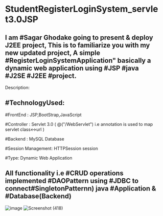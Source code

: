 # StudentRegisterLoginSystem_servlet3.0JSP
I am #Sagar Ghodake going to present & deploy J2EE project, This is to familiarize you with my new updated project, A simple #RegisterLoginSystemApplication" basically a dynamic web application using #JSP #java #J2SE #J2EE #project.
-------

Description:

#TechnologyUsed:
-------

#FrontEnd : JSP,BootStrap,JavaScript

#Controller : Servlet 3.0 ( @("/WebServlet") i.e annotation is used to map servlet class<->url )

#Backend : MySQL Database

#Session Management: HTTPSession session

#Type: Dynamic Web Application

All functionality i.e #CRUD operations implemented #DAOPattern using #JDBC to connect#SingletonPatternn) java #Application & #Database(Backend)
----------------------------------------------------------------------------------------
![image](https://user-images.githubusercontent.com/60310009/91656993-1805eb80-eadb-11ea-8cef-7e07f8089196.png)
![Screenshot (418)](https://user-images.githubusercontent.com/60310009/91656946-b6de1800-eada-11ea-8f2c-7d9b78739647.png)
